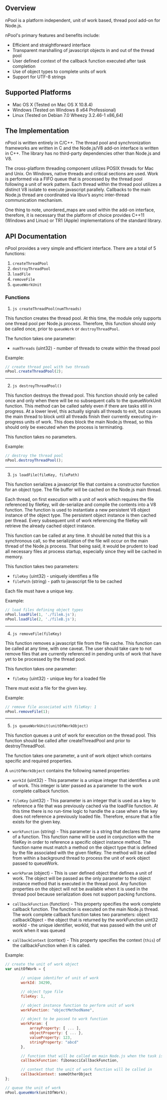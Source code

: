 ## Overview ##

nPool is a platform independent, unit of work based, thread pool add-on for Node.js.

nPool's primary features and benefits include:

 * Efficient and straightforward interface
 * Transparent marshalling of javascript objects in and out of the thread pool
 * User defined context of the callback function executed after task completion
 * Use of object types to complete units of work
 * Support for UTF-8 strings

## Supported Platforms ##

 * Mac OS X (Tested on Mac OS X 10.8.4)  
 * Windows (Tested on Windows 8 x64 Professional)  
 * Linux (Tested on Debian 7.0 Wheezy 3.2.46-1 x86_64)

## The Implementation ##

nPool is written entirely in C/C++.  The thread pool and synchronization frameworks are written in C and the Node.js/V8 add-on interface is written in C++.  The library has no third-party dependencies other than Node.js and V8.

The cross-platform threading component utilizes POSIX threads for Mac and Unix.  On Windows, native threads and critical sections are used.  Work is performed via a FIFO queue that is processed by the thread pool following a unit of work pattern.  Each thread within the thread pool utilizes a distinct V8 isolate to execute javascript parallely.  Callbacks to the main Node.js thread are coordinated via libuv’s async inter-thread communication mechanism.

One thing to note, unordered_maps are used within the add-on interface, therefore, it is necessary that the platform of choice provides C++11 (Windows and Linux) or TR1 (Apple) implementations of the standard library.

## API Documentation ##

nPool provides a very simple and efficient interface.  There are a total of 5 functions:

1. `createThreadPool`
2. `destroyThreadPool`
3. `loadFile`
4. `removeFile`
5. `queueWorkUnit`

### Functions

1. ```js createThreadPool(numThreads)```
 
 This function creates the thread pool.  At this time, the module only supports one thread pool per Node.js process.  Therefore, this function should only be called once, prior to `queueWork` or `destroyThreadPool`.

 The function takes one parameter:

 * `numThreads` (uint32) - number of threads to create within the thread pool

 Example:

 ```javascript
// create thread pool with two threads
nPool.createThreadPool(2);
```

---

2. ```js destroyThreadPool()```

 This function destroys the thread pool.  This function should only be called once and only when there will be no subsequent calls to the queueWorkUnit function.  This method can be called safely even if there are tasks still in progress.  At a lower level, this actually signals all threads to exit, but causes the main thread to block until all threads finish their currently executing in-progress units of work.  This does block the main Node.js thread, so this should only be executed when the process is terminating.

 This function takes no parameters.

 Example:

 ```javascript
// destroy the thread pool
nPool.destroyThreadPool();
```

---

3. ```js loadFile(fileKey, filePath)```

 This function serializes a javascript file that contains a constructor function for an object type.  The file buffer will be cached on the Node.js main thread.

 Each thread, on first execution with a unit of work which requires the file referenced by fileKey, will de-serialize and compile the contents into a V8 function. The function is used to instantiate a new persistent V8 object instance of the object type.  The persistent object instance is then cached per thread.  Every subsequent unit of work referencing the fileKey will retrieve the already cached object instance.

 This function can be called at any time.  It should be noted that this is a synchronous call, so the serialization of the file will occur on the main thread of the Node.js process.  That being said, it would be prudent to load all necessary files at process startup, especially since they will be cached in memory.

 This function takes two parameters:

 * `fileKey` (uint32) - uniquely identifies a file
 * `filePath` (string) - path to javascript file to be cached

 Each file must have a unique key.

 Example:

 ```javascript
// load files defining object types
nPool.loadFile(1, './fileA.js');
nPool.loadFile(2, './fileB.js');
```

---

4. ```js removeFile(fileKey)```

 This function removes a javascript file from the file cache.  This function can be called at any time, with one caveat.  The user should take care to not remove files that are currently referenced in pending units of work that have yet to be processed by the thread pool.

 This function takes one parameter:

 * `fileKey` (uint32) - unique key for a loaded file

 There must exist a file for the given key.

 Example:

 ```javascript
// remove file associated with fileKey: 1
nPool.removeFile(1);
```

---

5. ```js queueWorkUnit(unitOfWorkObject)```

 This function queues a unit of work for execution on the thread pool.  This function should be called after createThreadPool and prior to destroyThreadPool.

 The function takes one parameter, a unit of work object which contains specific and required properties.

 A `unitOfWorkObject` contains the following named properties:

 * `workId` (uint32) - This parameter is a unique integer that identifies a unit of work.  This integer is later passed as a parameter to the work complete callback function.

 * `fileKey` (uint32) - This parameter is an integer that is used as a key to reference a file that was previously cached via the loadFile function.  At this time there is no run-time logic to handle the a case when a file key does not reference a previously loaded file.  Therefore, ensure that a file exists for the given key.

 * `workFunction` (string) - This parameter is a string that declares the name of a function.  This function name will be used in conjunction with the fileKey in order to reference a specific object instance method.   The function name must match a method on the object type that is defined by the file associated with the given fileKey.  The method will be called from within a background thread to process the unit of work object passed to queueWork.

 * `workParam` (object) - This is user defined object that defines a unit of work.  The object will be passed as the only parameter to the object instance method that is executed in the thread pool.  Any function properties on the object will not be available when it is used in the thread pool because serialization does not support packing functions.

 * `callbackFunction` (function) - This property specifies the work complete callback function.  The function is executed on the main Node.js thread.
The work complete callback function takes two parameters:
object callbackObject - the object that is returned by the workFunction
uint32 workId -  the unique identifier, workId, that was passed with the unit of work when it was queued

 * `callbackContext` (context) - This property specifies the context (`this`) of the callbackFunction when it is called.

 Example:

 ```js
// create the unit of work object
var unitOfWork = {

		// unique identifer of unit of work
		workId: 34290,

		// object type file
		fileKey: 1,

		// object instance function to perform unit of work
		workFunction: "objectMethodName",

		// object to be passed to work function
		workParam: {
			arrayProperty: [ ... ],
			objectProperty: { ... },
			valueProperty: 123,
			stringProperty: "abcd"
		},

		// function that will be called on main Node.js when the task is complete
		callbackFunction: fibonacciCallbackFunction,

		// context that the unit of work function will be called in
		callbackContext: someOtherObject
};
```
```js
// queue the unit of work
nPool.queueWork(unitOfWork);
```